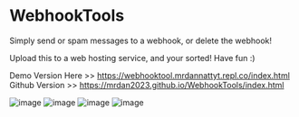 # WebhookTools
Simply send or spam messages to a webhook, or delete the webhook!

Upload this to a web hosting service, and your sorted! Have fun :)

Demo Version Here >> https://webhooktool.mrdannattyt.repl.co/index.html
Github Version >> https://mrdan2023.github.io/WebhookTools/index.html

![image](https://github.com/MrDan2023/WebhookTools/assets/101948012/d1f97383-dc92-40b6-b476-57ab46029a64)
![image](https://github.com/MrDan2023/WebhookTools/assets/101948012/ec5eb019-7f2c-477c-9b99-069672821204)
![image](https://github.com/MrDan2023/WebhookTools/assets/101948012/35ded196-32ab-4c17-b283-4bdad3d34690)
![image](https://github.com/MrDan2023/WebhookTools/assets/101948012/2d2d2bde-9cf7-4876-8b5e-737c03809f95)
